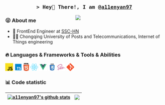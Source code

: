<h3 align="center">
        <samp>&gt; Hey👋 There!, I am
                <b><a target="_blank" href="#">@a11enyan97</a></b>
        </samp>
</h3>
<img src="https://media.giphy.com/media/Vuw9m5wXviFIQ/source.gif" width="280" height="auto" align="right"/>


### 😜 About me

- 💼 FrontEnd Engineer at [SSC-HN](https://www.ssc-hn.com/)
- :man_student:  Chongqing University of Posts and Telecommunications, Internet of Things engineering


### 🔥 Languages & Frameworks & Tools & Abilities

<p>
  <code><img title="Javascript" height="25" src="images/javascript.svg"></code>
  <code><img title="Tavascript" height="25" src="images/typescript.png"></code>
  <code><img title="HTML5" height="25" src="images/html5.svg"></code>
  <code><img title="React" height="25" src="images/react-original.svg"></code>
  <code><img title="Vue" height="25" src="images/Vue.png"></code>
  <code><img title="CSS" height="25" src="images/css.svg"></code>
  <code><img title="SASS" height="25" src="images/sass.svg"></code>
  <code><img title="Git" height="25" src="images/git-original.svg"></code>
</p>


### 📊 Code statistic

| <a href="https://github.com/anuraghazra/github-readme-stats"><img align="center" src="https://github-readme-stats.vercel.app/api?username=anuraghazra&show_icons=true&include_all_commits=true&theme=buefy&hide_border=true&hide=stars" alt="a11enyan97's github stats" /></a> | <a href="https://github.com/anuraghazra/github-readme-stats"><img align="center" src="https://github-readme-stats.vercel.app/api/top-langs/?username=anuraghazra&layout=compact&theme=buefy&hide_border=true" /></a> |
| ------------- | ------------- |

<!---
### :zap: Recent Activity
--->
<!--START_SECTION:activity-->
<!---
1. 💪 Opened PR [#3449](https://github.com/hoppscotch/hoppscotch/pull/3449) in [hoppscotch/hoppscotch](https://github.com/hoppscotch/hoppscotch)
2. 💪 Opened PR [#3448](https://github.com/hoppscotch/hoppscotch/pull/3448) in [hoppscotch/hoppscotch](https://github.com/hoppscotch/hoppscotch)
3. 💪 Opened PR [#3441](https://github.com/hoppscotch/hoppscotch/pull/3441) in [hoppscotch/hoppscotch](https://github.com/hoppscotch/hoppscotch)
4. 🚀 Published release [v0.4.3](https://github.com/jamesgeorge007/github-activity-readme/releases/tag/v0.4.3) in [jamesgeorge007/github-activity-readme](https://github.com/jamesgeorge007/github-activity-readme)
5. 🗣 Commented on [#113](https://github.com/jamesgeorge007/github-activity-readme/pull/113#issuecomment-1740783108) in [jamesgeorge007/github-activity-readme](https://github.com/jamesgeorge007/github-activity-readme)
--->
<!--END_SECTION:activity-->

<!---
a11enyan97/a11enyan97 is a ✨ special ✨ repository because its `README.md` (this file) appears on your GitHub profile.
You can click the Preview link to take a look at your changes.
--->
